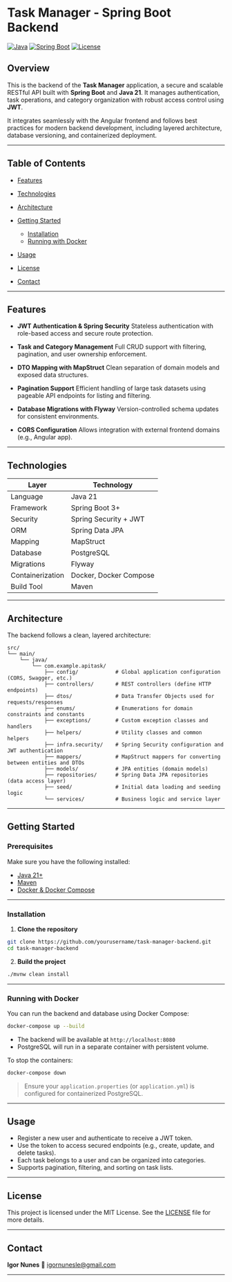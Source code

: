 # Task Manager - Spring Boot Backend

[![Java](https://img.shields.io/badge/Java-21-blue)](https://openjdk.org/projects/jdk/21/)
[![Spring Boot](https://img.shields.io/badge/Spring%20Boot-3.0-brightgreen)](https://spring.io/projects/spring-boot)
[![License](https://img.shields.io/badge/license-MIT-blue.svg)](LICENSE)

## Overview

This is the backend of the **Task Manager** application, a secure and scalable RESTful API built with **Spring Boot** and **Java 21**. It manages authentication, task operations, and category organization with robust access control using **JWT**.

It integrates seamlessly with the Angular frontend and follows best practices for modern backend development, including layered architecture, database versioning, and containerized deployment.

---

## Table of Contents

* [Features](#features)
* [Technologies](#technologies)
* [Architecture](#architecture)
* [Getting Started](#getting-started)

  * [Installation](#installation)
  * [Running with Docker](#running-with-docker)
* [Usage](#usage)
* [License](#license)
* [Contact](#contact)

---

## Features

* **JWT Authentication & Spring Security**
  Stateless authentication with role-based access and secure route protection.

* **Task and Category Management**
  Full CRUD support with filtering, pagination, and user ownership enforcement.

* **DTO Mapping with MapStruct**
  Clean separation of domain models and exposed data structures.

* **Pagination Support**
  Efficient handling of large task datasets using pageable API endpoints for listing and filtering.

* **Database Migrations with Flyway**
  Version-controlled schema updates for consistent environments.

* **CORS Configuration**
  Allows integration with external frontend domains (e.g., Angular app).

---

## Technologies

| Layer            | Technology                  |
| ---------------- | --------------------------- |
| Language         | Java 21                     |
| Framework        | Spring Boot 3+              |
| Security         | Spring Security + JWT       |
| ORM              | Spring Data JPA             |
| Mapping          | MapStruct                   |
| Database         | PostgreSQL                  |
| Migrations       | Flyway                      |
| Containerization | Docker, Docker Compose      |
| Build Tool       | Maven                       |

---

## Architecture

The backend follows a clean, layered architecture:

```
src/
└── main/
    └── java/
        └── com.example.apitask/
            ├── config/            # Global application configuration (CORS, Swagger, etc.)
            ├── controllers/       # REST controllers (define HTTP endpoints)
            ├── dtos/              # Data Transfer Objects used for requests/responses
            ├── enums/             # Enumerations for domain constraints and constants
            ├── exceptions/        # Custom exception classes and handlers
            ├── helpers/           # Utility classes and common helpers
            ├── infra.security/    # Spring Security configuration and JWT authentication
            ├── mappers/           # MapStruct mappers for converting between entities and DTOs
            ├── models/            # JPA entities (domain models)
            ├── repositories/      # Spring Data JPA repositories (data access layer)
            ├── seed/              # Initial data loading and seeding logic
            └── services/          # Business logic and service layer

```

---

## Getting Started

### Prerequisites

Make sure you have the following installed:

* [Java 21+](https://adoptium.net/)
* [Maven](https://maven.apache.org/)
* [Docker & Docker Compose](https://docs.docker.com/compose/)

---

### Installation

1. **Clone the repository**

```bash
git clone https://github.com/yourusername/task-manager-backend.git
cd task-manager-backend
```

2. **Build the project**

```bash
./mvnw clean install
```

---

### Running with Docker

You can run the backend and database using Docker Compose:

```bash
docker-compose up --build
```

* The backend will be available at `http://localhost:8080`
* PostgreSQL will run in a separate container with persistent volume.

To stop the containers:

```bash
docker-compose down
```

> Ensure your `application.properties` (or `application.yml`) is configured for containerized PostgreSQL.

---

## Usage

* Register a new user and authenticate to receive a JWT token.
* Use the token to access secured endpoints (e.g., create, update, and delete tasks).
* Each task belongs to a user and can be organized into categories.
* Supports pagination, filtering, and sorting on task lists.

---

## License

This project is licensed under the MIT License. See the [LICENSE](LICENSE) file for more details.

---

## Contact

**Igor Nunes**
📧 [igornunesle@gmail.com](mailto:igornunesle@gmail.com)

---
